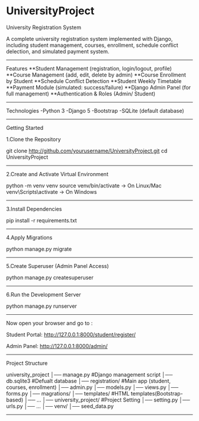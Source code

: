 # UniversityProject

University Registration System

A complete university registration system implemented
with Django, including student management, courses,
enrollment, schedule conflict delection, and 
simulated payment system.

______________________________

Features
**Student Management (registration, login/logout, profile)
**Course Management (add, edit, delete by admin)
**Course Enrollment by Student
**Schedule Conflict Detection
**Student Weekly Timetable
**Payment Module (simulated: success/failure)
**Django Admin Panel (for full management)
**Authentication & Roles (Admin/ Student)

______________________________

Technologies
-Python 3
-Django 5
-Bootstrap 
-SQLite (default database)

______________________________

Getting Started

  1.Clone the Repository

  git clone http://github.com/yourusername/UniversityProject.git
  cd UniversityProject

______________________________

  2.Create and Activate Virtual Environment
   
   python -m venv venv
   source venv/bin/activate  -> On Linux/Mac
   venv\Scripts\activate  -> On Windows

______________________________

  3.Install Dependencies
   
   pip install -r requirements.txt

______________________________

  4.Apply Migrations

   python manage.py migrate

______________________________

  5.Create Superuser (Admin Panel Access)

   python manage.py createsuperuser

______________________________

  6.Run the Development Server 

   python manage.py runserver

______________________________

 Now open your browser and go to :
   
   Student Portal:
    http://127.0.0.1:8000/student/register/
   
   Admin Panel:
    http://127.0.0.1:8000/admin/

______________________________

Project Structure

 university_project
 │── manage.py  #Django management script
 │── db.sqlite3  #Defualt database
 │── registration/  #Main app (student, courses, enrollment)
   │── admin.py
   │── models.py
   │── views.py
   │── forms.py
   │── magrations/
   │── templates/ #HTML templates(Bootstrap-based)
   │── ...
 │── university_project/  #Project Setting
   │── setting.py
   │── urls.py
   │── ...
 │── venv/
 │── seed_data.py

 ______________________________

 